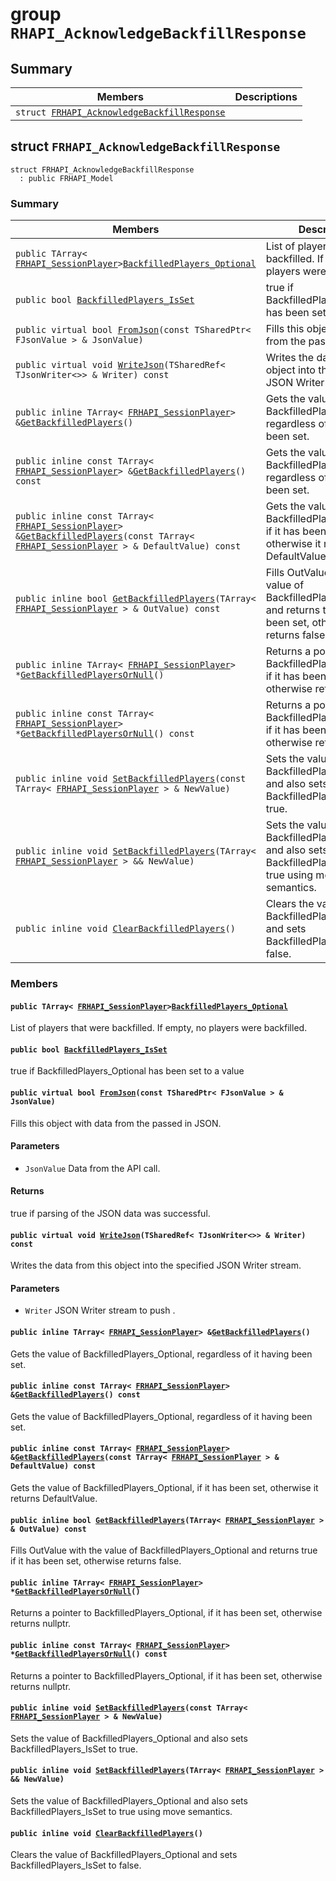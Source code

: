 # group `RHAPI_AcknowledgeBackfillResponse` <a id="group__RHAPI__AcknowledgeBackfillResponse"></a>

## Summary

 Members                        | Descriptions                                
--------------------------------|---------------------------------------------
`struct `[`FRHAPI_AcknowledgeBackfillResponse`](#structFRHAPI__AcknowledgeBackfillResponse) | 

## struct `FRHAPI_AcknowledgeBackfillResponse` <a id="structFRHAPI__AcknowledgeBackfillResponse"></a>

```
struct FRHAPI_AcknowledgeBackfillResponse
  : public FRHAPI_Model
```

### Summary

 Members                        | Descriptions                                
--------------------------------|---------------------------------------------
`public TArray< `[`FRHAPI_SessionPlayer`](RHAPI_SessionPlayer.md#structFRHAPI__SessionPlayer)` > `[`BackfilledPlayers_Optional`](#structFRHAPI__AcknowledgeBackfillResponse_1a23be359898015fb69c972452087869b7) | List of players that were backfilled. If empty, no players were backfilled.
`public bool `[`BackfilledPlayers_IsSet`](#structFRHAPI__AcknowledgeBackfillResponse_1a9bafa2d898b7b9779b294aeb85e815d1) | true if BackfilledPlayers_Optional has been set to a value
`public virtual bool `[`FromJson`](#structFRHAPI__AcknowledgeBackfillResponse_1afecaf989cca1b02319263b1a0538cd53)`(const TSharedPtr< FJsonValue > & JsonValue)` | Fills this object with data from the passed in JSON.
`public virtual void `[`WriteJson`](#structFRHAPI__AcknowledgeBackfillResponse_1aec0e768cfb08cea91ddd4162d018fa7a)`(TSharedRef< TJsonWriter<>> & Writer) const` | Writes the data from this object into the specified JSON Writer stream.
`public inline TArray< `[`FRHAPI_SessionPlayer`](RHAPI_SessionPlayer.md#structFRHAPI__SessionPlayer)` > & `[`GetBackfilledPlayers`](#structFRHAPI__AcknowledgeBackfillResponse_1a9c9517bdabdc791d35bb91afc1da3fc6)`()` | Gets the value of BackfilledPlayers_Optional, regardless of it having been set.
`public inline const TArray< `[`FRHAPI_SessionPlayer`](RHAPI_SessionPlayer.md#structFRHAPI__SessionPlayer)` > & `[`GetBackfilledPlayers`](#structFRHAPI__AcknowledgeBackfillResponse_1a366ff2235ab432d7d291406e842e9d1e)`() const` | Gets the value of BackfilledPlayers_Optional, regardless of it having been set.
`public inline const TArray< `[`FRHAPI_SessionPlayer`](RHAPI_SessionPlayer.md#structFRHAPI__SessionPlayer)` > & `[`GetBackfilledPlayers`](#structFRHAPI__AcknowledgeBackfillResponse_1aafdfe19dfb6a04ee2ac27b2e6628aa6c)`(const TArray< `[`FRHAPI_SessionPlayer`](RHAPI_SessionPlayer.md#structFRHAPI__SessionPlayer)` > & DefaultValue) const` | Gets the value of BackfilledPlayers_Optional, if it has been set, otherwise it returns DefaultValue.
`public inline bool `[`GetBackfilledPlayers`](#structFRHAPI__AcknowledgeBackfillResponse_1a2cbc045425237f6f8899b282908596a1)`(TArray< `[`FRHAPI_SessionPlayer`](RHAPI_SessionPlayer.md#structFRHAPI__SessionPlayer)` > & OutValue) const` | Fills OutValue with the value of BackfilledPlayers_Optional and returns true if it has been set, otherwise returns false.
`public inline TArray< `[`FRHAPI_SessionPlayer`](RHAPI_SessionPlayer.md#structFRHAPI__SessionPlayer)` > * `[`GetBackfilledPlayersOrNull`](#structFRHAPI__AcknowledgeBackfillResponse_1a4c3fc4ebd860b8db99c310aa5c4aeb13)`()` | Returns a pointer to BackfilledPlayers_Optional, if it has been set, otherwise returns nullptr.
`public inline const TArray< `[`FRHAPI_SessionPlayer`](RHAPI_SessionPlayer.md#structFRHAPI__SessionPlayer)` > * `[`GetBackfilledPlayersOrNull`](#structFRHAPI__AcknowledgeBackfillResponse_1af49d805208763958a0a76bb1bcf00a80)`() const` | Returns a pointer to BackfilledPlayers_Optional, if it has been set, otherwise returns nullptr.
`public inline void `[`SetBackfilledPlayers`](#structFRHAPI__AcknowledgeBackfillResponse_1a74a0b13b8e8d8e5380d4a57a272270a4)`(const TArray< `[`FRHAPI_SessionPlayer`](RHAPI_SessionPlayer.md#structFRHAPI__SessionPlayer)` > & NewValue)` | Sets the value of BackfilledPlayers_Optional and also sets BackfilledPlayers_IsSet to true.
`public inline void `[`SetBackfilledPlayers`](#structFRHAPI__AcknowledgeBackfillResponse_1af194803db96207bafe13f14feeea0526)`(TArray< `[`FRHAPI_SessionPlayer`](RHAPI_SessionPlayer.md#structFRHAPI__SessionPlayer)` > && NewValue)` | Sets the value of BackfilledPlayers_Optional and also sets BackfilledPlayers_IsSet to true using move semantics.
`public inline void `[`ClearBackfilledPlayers`](#structFRHAPI__AcknowledgeBackfillResponse_1a5df126a7e77babbaedc697a42980a889)`()` | Clears the value of BackfilledPlayers_Optional and sets BackfilledPlayers_IsSet to false.

### Members

#### `public TArray< `[`FRHAPI_SessionPlayer`](RHAPI_SessionPlayer.md#structFRHAPI__SessionPlayer)` > `[`BackfilledPlayers_Optional`](#structFRHAPI__AcknowledgeBackfillResponse_1a23be359898015fb69c972452087869b7) <a id="structFRHAPI__AcknowledgeBackfillResponse_1a23be359898015fb69c972452087869b7"></a>

List of players that were backfilled. If empty, no players were backfilled.

#### `public bool `[`BackfilledPlayers_IsSet`](#structFRHAPI__AcknowledgeBackfillResponse_1a9bafa2d898b7b9779b294aeb85e815d1) <a id="structFRHAPI__AcknowledgeBackfillResponse_1a9bafa2d898b7b9779b294aeb85e815d1"></a>

true if BackfilledPlayers_Optional has been set to a value

#### `public virtual bool `[`FromJson`](#structFRHAPI__AcknowledgeBackfillResponse_1afecaf989cca1b02319263b1a0538cd53)`(const TSharedPtr< FJsonValue > & JsonValue)` <a id="structFRHAPI__AcknowledgeBackfillResponse_1afecaf989cca1b02319263b1a0538cd53"></a>

Fills this object with data from the passed in JSON.

#### Parameters
* `JsonValue` Data from the API call.

#### Returns
true if parsing of the JSON data was successful.

#### `public virtual void `[`WriteJson`](#structFRHAPI__AcknowledgeBackfillResponse_1aec0e768cfb08cea91ddd4162d018fa7a)`(TSharedRef< TJsonWriter<>> & Writer) const` <a id="structFRHAPI__AcknowledgeBackfillResponse_1aec0e768cfb08cea91ddd4162d018fa7a"></a>

Writes the data from this object into the specified JSON Writer stream.

#### Parameters
* `Writer` JSON Writer stream to push .

#### `public inline TArray< `[`FRHAPI_SessionPlayer`](RHAPI_SessionPlayer.md#structFRHAPI__SessionPlayer)` > & `[`GetBackfilledPlayers`](#structFRHAPI__AcknowledgeBackfillResponse_1a9c9517bdabdc791d35bb91afc1da3fc6)`()` <a id="structFRHAPI__AcknowledgeBackfillResponse_1a9c9517bdabdc791d35bb91afc1da3fc6"></a>

Gets the value of BackfilledPlayers_Optional, regardless of it having been set.

#### `public inline const TArray< `[`FRHAPI_SessionPlayer`](RHAPI_SessionPlayer.md#structFRHAPI__SessionPlayer)` > & `[`GetBackfilledPlayers`](#structFRHAPI__AcknowledgeBackfillResponse_1a366ff2235ab432d7d291406e842e9d1e)`() const` <a id="structFRHAPI__AcknowledgeBackfillResponse_1a366ff2235ab432d7d291406e842e9d1e"></a>

Gets the value of BackfilledPlayers_Optional, regardless of it having been set.

#### `public inline const TArray< `[`FRHAPI_SessionPlayer`](RHAPI_SessionPlayer.md#structFRHAPI__SessionPlayer)` > & `[`GetBackfilledPlayers`](#structFRHAPI__AcknowledgeBackfillResponse_1aafdfe19dfb6a04ee2ac27b2e6628aa6c)`(const TArray< `[`FRHAPI_SessionPlayer`](RHAPI_SessionPlayer.md#structFRHAPI__SessionPlayer)` > & DefaultValue) const` <a id="structFRHAPI__AcknowledgeBackfillResponse_1aafdfe19dfb6a04ee2ac27b2e6628aa6c"></a>

Gets the value of BackfilledPlayers_Optional, if it has been set, otherwise it returns DefaultValue.

#### `public inline bool `[`GetBackfilledPlayers`](#structFRHAPI__AcknowledgeBackfillResponse_1a2cbc045425237f6f8899b282908596a1)`(TArray< `[`FRHAPI_SessionPlayer`](RHAPI_SessionPlayer.md#structFRHAPI__SessionPlayer)` > & OutValue) const` <a id="structFRHAPI__AcknowledgeBackfillResponse_1a2cbc045425237f6f8899b282908596a1"></a>

Fills OutValue with the value of BackfilledPlayers_Optional and returns true if it has been set, otherwise returns false.

#### `public inline TArray< `[`FRHAPI_SessionPlayer`](RHAPI_SessionPlayer.md#structFRHAPI__SessionPlayer)` > * `[`GetBackfilledPlayersOrNull`](#structFRHAPI__AcknowledgeBackfillResponse_1a4c3fc4ebd860b8db99c310aa5c4aeb13)`()` <a id="structFRHAPI__AcknowledgeBackfillResponse_1a4c3fc4ebd860b8db99c310aa5c4aeb13"></a>

Returns a pointer to BackfilledPlayers_Optional, if it has been set, otherwise returns nullptr.

#### `public inline const TArray< `[`FRHAPI_SessionPlayer`](RHAPI_SessionPlayer.md#structFRHAPI__SessionPlayer)` > * `[`GetBackfilledPlayersOrNull`](#structFRHAPI__AcknowledgeBackfillResponse_1af49d805208763958a0a76bb1bcf00a80)`() const` <a id="structFRHAPI__AcknowledgeBackfillResponse_1af49d805208763958a0a76bb1bcf00a80"></a>

Returns a pointer to BackfilledPlayers_Optional, if it has been set, otherwise returns nullptr.

#### `public inline void `[`SetBackfilledPlayers`](#structFRHAPI__AcknowledgeBackfillResponse_1a74a0b13b8e8d8e5380d4a57a272270a4)`(const TArray< `[`FRHAPI_SessionPlayer`](RHAPI_SessionPlayer.md#structFRHAPI__SessionPlayer)` > & NewValue)` <a id="structFRHAPI__AcknowledgeBackfillResponse_1a74a0b13b8e8d8e5380d4a57a272270a4"></a>

Sets the value of BackfilledPlayers_Optional and also sets BackfilledPlayers_IsSet to true.

#### `public inline void `[`SetBackfilledPlayers`](#structFRHAPI__AcknowledgeBackfillResponse_1af194803db96207bafe13f14feeea0526)`(TArray< `[`FRHAPI_SessionPlayer`](RHAPI_SessionPlayer.md#structFRHAPI__SessionPlayer)` > && NewValue)` <a id="structFRHAPI__AcknowledgeBackfillResponse_1af194803db96207bafe13f14feeea0526"></a>

Sets the value of BackfilledPlayers_Optional and also sets BackfilledPlayers_IsSet to true using move semantics.

#### `public inline void `[`ClearBackfilledPlayers`](#structFRHAPI__AcknowledgeBackfillResponse_1a5df126a7e77babbaedc697a42980a889)`()` <a id="structFRHAPI__AcknowledgeBackfillResponse_1a5df126a7e77babbaedc697a42980a889"></a>

Clears the value of BackfilledPlayers_Optional and sets BackfilledPlayers_IsSet to false.

